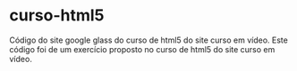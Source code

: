 # curso-html5
Código do site google glass do curso de html5 do site curso em vídeo. Este código foi de um exercício proposto no curso de html5 do site curso em vídeo. 
